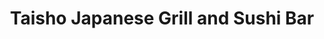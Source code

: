 ---
layout: place
title: "Taisho Japanese Grill and Sushi Bar"
permalink: /texas/cypress/taisho-japanese-grill-and-sushi-bar.html
stateAbbr: TX
stateName: Texas
cityName: Cypress
seo:
  name: "Taisho Japanese Grill and Sushi Bar"
  type: Restaurant
  links: http://www.itaisho.com/
description: "Taisho Japanese Grill and Sushi Bar serves delicious sushi in Cypress, Texas. Try fresh Japanese dishes for a great dining experience. "
place_id: ChIJtbCZImDWQIYRb8_78HkaVtk
photos:
  - name: >-
      places/ChIJtbCZImDWQIYRb8_78HkaVtk/photos/AeeoHcKJQmcW1tPFSOwvqiwGbX8noeUzsFXzUEte-X-7uPr-3yjbjdBh3sm8qtkudY7JPcFHHI6UQd7IEZ1Nrju_4hLU3sJE6cLCaIUENVel4LN7ai0l-rqHX1bkLteSQXmJ-NPMRDnz-2eMEL7mSDwZ8dr0yPQ1Z782-oAeq6yI6c1Cd_AUkFekzFHKr9hhS5O0fxqZxSk6sH5dqMl3Y7fydgZ5Lnri6l1FjwiAtnE_yfhV453BzGxVVPUpqJplWTGA0QsyBFc2qA1Rt5-OE6sugSj18V1xlkfrbBekwRNN6Nu_1Q
    widthPx: 4032
    heightPx: 3024
    authorAttributions:
      - displayName: Taisho Japanese Grill and Sushi Bar
        uri: https://maps.google.com/maps/contrib/112471903442666577520
        photoUri: >-
          https://lh3.googleusercontent.com/a-/ALV-UjWcJk_GhhbG0RehpRM_tEh5Ogl9rMS8NmHNtN6r1At_qDclcyU=s100-p-k-no-mo
    flagContentUri: >-
      https://www.google.com/local/imagery/report/?cb_client=maps_api_places.places_api&image_key=!1e10!2sAF1QipOY9Q7RPsHb7AxNblQcQhADiGMxDUT1IafDZUGy&hl=en-US
    googleMapsUri: >-
      https://www.google.com/maps/place//data=!3m4!1e2!3m2!1sAF1QipOY9Q7RPsHb7AxNblQcQhADiGMxDUT1IafDZUGy!2e10!4m2!3m1!1s0x8640d6602299b0b5:0xd9561a79f0fbcf6f
  - name: >-
      places/ChIJtbCZImDWQIYRb8_78HkaVtk/photos/AeeoHcIOrXwht3oEcllol1PBXl7du5uEcQ59H-9m5LNygA1Uce69CMGtk2M6GF-XbCPZgB156ZmwTXZR4HRZYXgo28ZPNsyizAz7x5-utPd_0EbCDiaEpVKQhflXtm07gJS4cOnrYmxDx_U9iiC62JgWmAXLuSa2K0P9JlfnIrXDKkoXBIZQAJybuYJrcrdimDWqQ9Yet4a_If1DniA1vIilDWUMwSMQnysH9vJsw74dAVKKF1qSHS1WaRe0usFeSlrKoQ5ckIZO7UfepvM5Loqh30CLkQtVQciXXbTqdZFk_M9Qvg
    widthPx: 664
    heightPx: 374
    authorAttributions:
      - displayName: Taisho Japanese Grill and Sushi Bar
        uri: https://maps.google.com/maps/contrib/112471903442666577520
        photoUri: >-
          https://lh3.googleusercontent.com/a-/ALV-UjWcJk_GhhbG0RehpRM_tEh5Ogl9rMS8NmHNtN6r1At_qDclcyU=s100-p-k-no-mo
    flagContentUri: >-
      https://www.google.com/local/imagery/report/?cb_client=maps_api_places.places_api&image_key=!1e10!2sAF1QipOk0BmVLl4N1eDqaC77H4z1W7jaxmLmgBNB_5So&hl=en-US
    googleMapsUri: >-
      https://www.google.com/maps/place//data=!3m4!1e2!3m2!1sAF1QipOk0BmVLl4N1eDqaC77H4z1W7jaxmLmgBNB_5So!2e10!4m2!3m1!1s0x8640d6602299b0b5:0xd9561a79f0fbcf6f
  - name: >-
      places/ChIJtbCZImDWQIYRb8_78HkaVtk/photos/AeeoHcL_dPllCIwvS3eZt8QkGAc0YPGirl2UEwl6DU4GLUqSfBX6Y0c-opgLLihsdXKkywN1Qx2Y5Ov8vepTR2oAsdQuJXvYtvbnpKBguu3vHd3p-D7MQQyrcCTfNPGXIy3NTNGGBu_qzDtBxqd_pOvN4O23eTF31Hi_1fuXNuvXrw76mXdJMDbtP0d2_LihhT2996IstFlFIDVAvV8oULFL9hL-ifVWg6auOwyIyTRDTyE041p15LJij9QAuOJso2b5DNY2_N__xQG9Rz1dJlNCI29y1IuS2hWBaJzbD6Vwu0pl8cOgs32QxMGWjrKdau3PomDUcl7nK7jQ5N0sFXylNkr_ul1_KfpOwx-DgmHDF0Zazzx-fT-Z0fitVrnbLw7NVJ1obm2RlvhQv9cJcD35W5JNyZ9rrrXlOIWzScgP6ut8gqsV
    widthPx: 3000
    heightPx: 4000
    authorAttributions:
      - displayName: Rafael Jimenez
        uri: https://maps.google.com/maps/contrib/117140607322531519922
        photoUri: >-
          https://lh3.googleusercontent.com/a-/ALV-UjXMAUB03-ryUn6DtSIgmlL8ljSx3DUSPaeXMG0G296bIsdNjisk=s100-p-k-no-mo
    flagContentUri: >-
      https://www.google.com/local/imagery/report/?cb_client=maps_api_places.places_api&image_key=!1e10!2sCIHM0ogKEICAgIDnle6AkwE&hl=en-US
    googleMapsUri: >-
      https://www.google.com/maps/place//data=!3m4!1e2!3m2!1sCIHM0ogKEICAgIDnle6AkwE!2e10!4m2!3m1!1s0x8640d6602299b0b5:0xd9561a79f0fbcf6f
  - name: >-
      places/ChIJtbCZImDWQIYRb8_78HkaVtk/photos/AeeoHcI9tzny-E5j9Nw7Ab6zr-l5ihhraRWUh4ntfi4evEy2DIMAuY1wt4MMMGi1WdHQAC0nVgraKr4kZRCQFzIL2EkYp6J_FLdgGXiwsrKcQfLo2p07uHvgj-GQKk_U73U3p0GXx8a3xNMaG3H82BKgKNx0jDGLmosYo47qNoYm6pPXUjgHTxjSRC_U5EYGdokk68FlvqKFp_s8kQJdo_-WMErhbg5zoX_Dnm3Uzpo_rAzGsaPgZLFGJ60-zyCzlsRoBu63kVFAYFUVsMEGjDyZ_VjEU5WXz1okuGLgdQTu0de_O-RhnMKxGxT0uivEGSaYBqa_PIt-CgbH67tecsmQ89mNs_IVD6N1AqWfDJwUuVh9u4y8of6RVcPo_P3LFupdlnKIBBRoXud8lsEJe0uB0tb5vgN-xtJrhCE5Fo_MW4JanA
    widthPx: 3024
    heightPx: 4032
    authorAttributions:
      - displayName: Kenny L.
        uri: https://maps.google.com/maps/contrib/111118079815776600139
        photoUri: >-
          https://lh3.googleusercontent.com/a-/ALV-UjU304maI_AXhAkhfH-dyv28QAxDtkp74sfrtY455nLZQpltu9jgtQ=s100-p-k-no-mo
    flagContentUri: >-
      https://www.google.com/local/imagery/report/?cb_client=maps_api_places.places_api&image_key=!1e10!2sCIHM0ogKEICAgIDWi7jofA&hl=en-US
    googleMapsUri: >-
      https://www.google.com/maps/place//data=!3m4!1e2!3m2!1sCIHM0ogKEICAgIDWi7jofA!2e10!4m2!3m1!1s0x8640d6602299b0b5:0xd9561a79f0fbcf6f
  - name: >-
      places/ChIJtbCZImDWQIYRb8_78HkaVtk/photos/AeeoHcJp9AJEu8fjKS8gjKP_dcFTX0zuzfGbb6a53kmr8PITX1IDofPqKQpPzZCdSxG4VrOclCQen8u1NOsbsBtm4GrLKDSkqWXfOuTuv9VBQXBEEsMv72VEbtlAfblN4AOuFdFapbtsDd42rWBatBhqN61lO0t8a60k0duo2Kn_KwOrjsVGpobN-VWZbvpA6A9d4UrH-DzlougGTHiyOUq5S5gIBgnqcQsNEdbKM73xWhVVoFYWYAWqrdLjFcvYTUJVeTibUQIdnjJxUNZrUXhCyp6novi4dcXENnDZ5syLsJYJbZuBurdxAuyCxpQfRM4OHEAHJ42omImAA2MOn0diyaeMIZxO93B48fM5oZRzBJvLfpjCRf6Vs-yePCahsuIETAZCxExT0aoFoeWyXfVTa-7oL_ghrZ9TFPTcaYRXnOcPLw
    widthPx: 3000
    heightPx: 4000
    authorAttributions:
      - displayName: Rafael Jimenez
        uri: https://maps.google.com/maps/contrib/117140607322531519922
        photoUri: >-
          https://lh3.googleusercontent.com/a-/ALV-UjXMAUB03-ryUn6DtSIgmlL8ljSx3DUSPaeXMG0G296bIsdNjisk=s100-p-k-no-mo
    flagContentUri: >-
      https://www.google.com/local/imagery/report/?cb_client=maps_api_places.places_api&image_key=!1e10!2sCIHM0ogKEICAgIDnle6AAw&hl=en-US
    googleMapsUri: >-
      https://www.google.com/maps/place//data=!3m4!1e2!3m2!1sCIHM0ogKEICAgIDnle6AAw!2e10!4m2!3m1!1s0x8640d6602299b0b5:0xd9561a79f0fbcf6f
  - name: >-
      places/ChIJtbCZImDWQIYRb8_78HkaVtk/photos/AeeoHcIenlLRfXqFoKgClYUMvA-O3C4A-56vV1WLOxtgFf5J1YUmbDG-4k5gUqLjMN_wHJEYJY8R780BraU9kfJ6lBUuY13cZF5C-Jg_WscQFIcTnu_4nhRC17RIIHJZMCi6e_jPXmYYT7-wLf-sTXwNMV3evKdIggUwjmw45ua2Bp6tHGnuHqonQee_vUegrxTqIvAzKXG3YKddM3otiFwlqP8pCwCqN3Q7yidICnCJZUNhy382Ma2IVob9hE1v2COHrWMfPH_0WBxDO5yz9jdL_5muUThnXaRhlzozUtNEXMsKslyAT_VY6QfqxTYTJ6Bo41ULqZquvNoul2KiwvxjtophylZy9Rjzm_MNV1HMdREfiIpSR-wQkrm0YVUpF4m1kI5cT5eWfiMCHEwAqhT5vCis61MZCs9Z6kCXPCbK9V3KZjY
    widthPx: 3000
    heightPx: 4000
    authorAttributions:
      - displayName: Rafael Jimenez
        uri: https://maps.google.com/maps/contrib/117140607322531519922
        photoUri: >-
          https://lh3.googleusercontent.com/a-/ALV-UjXMAUB03-ryUn6DtSIgmlL8ljSx3DUSPaeXMG0G296bIsdNjisk=s100-p-k-no-mo
    flagContentUri: >-
      https://www.google.com/local/imagery/report/?cb_client=maps_api_places.places_api&image_key=!1e10!2sCIHM0ogKEICAgIDnle6A4wE&hl=en-US
    googleMapsUri: >-
      https://www.google.com/maps/place//data=!3m4!1e2!3m2!1sCIHM0ogKEICAgIDnle6A4wE!2e10!4m2!3m1!1s0x8640d6602299b0b5:0xd9561a79f0fbcf6f
  - name: >-
      places/ChIJtbCZImDWQIYRb8_78HkaVtk/photos/AeeoHcJNcpdae1i5_WauADXvkyEwtmfAnfnJU-bBGopZtK52erQFZws9JNu9N_ysJQWZOAlKtQs3KYrOajFgWbSjRPPQFS-YxBvw1ujoXO4uSVAZMxNJJoB8F9U-H2Z8wVcLFl5nfXFdjFPpmGwoh7B0Ve_98ph3VP0eYSELM6CoNayRgWiNlqDv0cQqj5xuyI4n7I78oOMjSmEGbiO6oerfykGZBQlgI33n22etoagibjmkqqYjm7njCwr027GZurh8JS949uvyRSsy-3KHCe_RxTy8xQz_tAWRlKs1KKRZFJhaqfkB9nYvRY2ybSHU0xN5m6uzHvZDJixvQ99SEeODzqfoNb5cKZtnPCqBXvDIXS0Oy6Fv2IrgO-MX_49pH6DnnLsaSqL54tnE4TPrA8og1yKBypEsbYRFyx5HYPDeMDa6Pw
    widthPx: 4032
    heightPx: 3024
    authorAttributions:
      - displayName: Michael Chan
        uri: https://maps.google.com/maps/contrib/103127393389769103325
        photoUri: >-
          https://lh3.googleusercontent.com/a-/ALV-UjXPGZMYgnozYz9_DDOmlZQ_Z7IkqWQd6C6gZvb9HtbUCs3mSuE-vQ=s100-p-k-no-mo
    flagContentUri: >-
      https://www.google.com/local/imagery/report/?cb_client=maps_api_places.places_api&image_key=!1e10!2sCIHM0ogKEICAgICGku_rJw&hl=en-US
    googleMapsUri: >-
      https://www.google.com/maps/place//data=!3m4!1e2!3m2!1sCIHM0ogKEICAgICGku_rJw!2e10!4m2!3m1!1s0x8640d6602299b0b5:0xd9561a79f0fbcf6f
  - name: >-
      places/ChIJtbCZImDWQIYRb8_78HkaVtk/photos/AeeoHcL1WL-IdrkXsjmdlbgIV9ocnMTICRtwxF9VmHexYucA837AUHEx9I3on-xdO7E285Oeb1_LZnCK-a4-kNZ2EYFf-gJmfRftSFImN9OivPIlSys0j1scBdBGMfBLhYx8AUraQAp1e490hbwFQmqqDPUzRdQuIHzWXjHjJERuk0mKwLQv5QYQalrHGlu-Kfd2iegNxMYFv6AR_K3GI03v-BZ3NGPSiV1JybOMYYFr649XR0sgtskcyEexDAe7IQFQr_5nulivKFcu0WzK1v73yUV0ENUDObWn7yCChMP6_EslljW00cLntIk3SXkpWnGVhqwRaXeH95twTi_EcLImCLLh_sXQrNuVyoO542vx2zn6PszIRRwXBdwj2z-iUAVS18RiiQ6OaEg_76H5X5TwrApG-SDSDbcfhZ6qmlXef3uSk-LF
    widthPx: 3024
    heightPx: 4032
    authorAttributions:
      - displayName: norah
        uri: https://maps.google.com/maps/contrib/116321597411286653454
        photoUri: >-
          https://lh3.googleusercontent.com/a-/ALV-UjUWVZK6VP-Zc4WUssplEZNN_BOysxdykb7kNyu14tXhy7LU7vlPUA=s100-p-k-no-mo
    flagContentUri: >-
      https://www.google.com/local/imagery/report/?cb_client=maps_api_places.places_api&image_key=!1e10!2sCIHM0ogKEICAgMCwtO-G6QE&hl=en-US
    googleMapsUri: >-
      https://www.google.com/maps/place//data=!3m4!1e2!3m2!1sCIHM0ogKEICAgMCwtO-G6QE!2e10!4m2!3m1!1s0x8640d6602299b0b5:0xd9561a79f0fbcf6f
  - name: >-
      places/ChIJtbCZImDWQIYRb8_78HkaVtk/photos/AeeoHcJDHNynf7yu6VC8oVxFibj1cKtsDmFM8H6MWJAvs1AbjTn7b1nGf_UIq_iypu1h0dZ9b4DhAl9SbDdDeA_MV-NaJfZSLPlRBwlCNTlChEYaMlxX_WNdURcme2eHiEDF4nL4qQUPPPi-1OMBDGC47-KtXJXdrf_F45TVMgIOyB628RnjE3VqlmZIvC5D52SNCwiPeHbPU2ARaCah7Xs7yDBgcMuS2Ddhix1yrrsqWP8SR74mnFQxapufXAfKSw8dVFiLynUExc-qWwRzwPAWO0kqXMKLbL2nh-iyF5HJ8jch7FRrAjly_ZMtEbPfgrsLHfVSlVs1acaqdLVtzqSA18Z5YbuBzySCdzccE-sSOqfdlETJcPJVdy-BZZJiw989mvpXZ60F0YB9qOPe_HjSunH3DNKCsXL16rEwYomulyNkjA
    widthPx: 1868
    heightPx: 4000
    authorAttributions:
      - displayName: D Lim
        uri: https://maps.google.com/maps/contrib/110791198133053784293
        photoUri: >-
          https://lh3.googleusercontent.com/a/ACg8ocLB12f13u1Q-J-S8suC3ux_T8OMq65LSKqt3tpbQRNYvTikQA=s100-p-k-no-mo
    flagContentUri: >-
      https://www.google.com/local/imagery/report/?cb_client=maps_api_places.places_api&image_key=!1e10!2sCIHM0ogKEICAgIDbx9Syag&hl=en-US
    googleMapsUri: >-
      https://www.google.com/maps/place//data=!3m4!1e2!3m2!1sCIHM0ogKEICAgIDbx9Syag!2e10!4m2!3m1!1s0x8640d6602299b0b5:0xd9561a79f0fbcf6f
  - name: >-
      places/ChIJtbCZImDWQIYRb8_78HkaVtk/photos/AeeoHcJiYxlD47TeX8yoXYeQXkvNcwyoWJ42vRLfSFcjg-5e5VssmB9YD2FUTLzCiugX9EjST_rwIsbE0jtf0KNJkTXciED_oSi_e1uul6DfLOh0d0Fsm0kWeG16q9WZ2Q3jsuF1ZprFTjmSUq9OTZfyuusB9HDnuDdCEQAvdNOtFwsI27uggu6BOVdUFTpzZWOAmEG4wVXnrIvSPCwBuKt1bdcATxo8DfXbfzoQ9O1UQjcb6KISzNXFAIypDO47nNCEHvDGJFjjgbdCcG6odxj4z9TswROWKn1QgONs6XA07-8C55tWmN4AdSKEb0Mpl0hlJVw_q7jaU6Imm3MjpCRKVZTtdF6kivfZSqa0hqy7EwXlpWwM685sRrCujTOtKEu9MYwigvEh7LWSCFGiptp2TrXvE2f81KGaDP_-2x_gfbAObNlT
    widthPx: 4032
    heightPx: 3024
    authorAttributions:
      - displayName: Jesscia Ma
        uri: https://maps.google.com/maps/contrib/111534620088939166686
        photoUri: >-
          https://lh3.googleusercontent.com/a-/ALV-UjXAho2qF8mmv4XagUJbHOKD7VGQ8HQTJRuanLrTc9upDSx13p3UtQ=s100-p-k-no-mo
    flagContentUri: >-
      https://www.google.com/local/imagery/report/?cb_client=maps_api_places.places_api&image_key=!1e10!2sCIHM0ogKEICAgICx8rfO4gE&hl=en-US
    googleMapsUri: >-
      https://www.google.com/maps/place//data=!3m4!1e2!3m2!1sCIHM0ogKEICAgICx8rfO4gE!2e10!4m2!3m1!1s0x8640d6602299b0b5:0xd9561a79f0fbcf6f
address: '9955 Barker Cypress Rd #102, Cypress, TX 77433, USA'
street: '9955 Barker Cypress Rd #102'
city: Cypress
state: TX
zip: '77433'
country: USA
neighborhood: Cypress
latitude: '29.922521'
longitude: '-95.688432'
accessibility_options:
  wheelchairAccessibleParking: true
  wheelchairAccessibleEntrance: true
  wheelchairAccessibleRestroom: true
  wheelchairAccessibleSeating: true
business_status: OPERATIONAL
name: Taisho Japanese Grill and Sushi Bar
google_maps_links:
  directionsUri: >-
    https://www.google.com/maps/dir//''/data=!4m7!4m6!1m1!4e2!1m2!1m1!1s0x8640d6602299b0b5:0xd9561a79f0fbcf6f!3e0
  placeUri: https://maps.google.com/?cid=15660733865263877999
  writeAReviewUri: >-
    https://www.google.com/maps/place//data=!4m3!3m2!1s0x8640d6602299b0b5:0xd9561a79f0fbcf6f!12e1
  reviewsUri: >-
    https://www.google.com/maps/place//data=!4m4!3m3!1s0x8640d6602299b0b5:0xd9561a79f0fbcf6f!9m1!1b1
  photosUri: >-
    https://www.google.com/maps/place//data=!4m3!3m2!1s0x8640d6602299b0b5:0xd9561a79f0fbcf6f!10e5
primary_type: Japanese Restaurant
opening_hours:
  regular:
    - 'Monday: 11:15 AM – 10:00 PM'
    - 'Tuesday: 11:15 AM – 10:00 PM'
    - 'Wednesday: 11:15 AM – 10:00 PM'
    - 'Thursday: 11:15 AM – 10:00 PM'
    - 'Friday: 11:15 AM – 11:00 PM'
    - 'Saturday: 11:15 AM – 11:00 PM'
    - 'Sunday: 11:15 AM – 10:00 PM'
  current:
    - 'Monday: 11:15 AM – 10:00 PM'
    - 'Tuesday: 11:15 AM – 10:00 PM'
    - 'Wednesday: 11:15 AM – 10:00 PM'
    - 'Thursday: 11:15 AM – 10:00 PM'
    - 'Friday: 11:15 AM – 11:00 PM'
    - 'Saturday: 11:15 AM – 11:00 PM'
    - 'Sunday: 11:15 AM – 10:00 PM'
secondary_opening_hours:
  regular:
    weekdayDescriptions: null
    type: null
  current:
    weekdayDescriptions: null
    type: null
phone: (281) 213-4537
price_level: PRICE_LEVEL_MODERATE
price_range: null
rating: '4.1'
rating_count: 0
website: http://www.itaisho.com/
reviews: null
parking_options: null
payment_options: null
allow_dogs: null
curbside_pickup: null
delivery: null
dine_in: null
good_for_children: null
good_for_groups: null
good_for_sports: null
live_music: null
menu_for_children: null
outdoor_seating: null
reservable: null
restroom: null
serves_beer: null
serves_breakfast: null
serves_brunch: null
serves_cocktails: null
serves_coffee: null
serves_dinner: null
serves_dessert: null
serves_lunch: null
serves_vegetarian_food: null
serves_wine: null
takeout: null
update_category: essentials
summary: null

---
